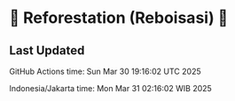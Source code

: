 
# 🌳 Reforestation (Reboisasi) 🌲

## Last Updated

GitHub Actions time: Sun Mar 30 19:16:02 UTC 2025

Indonesia/Jakarta time: Mon Mar 31 02:16:02 WIB 2025
